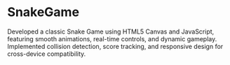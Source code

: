 # SnakeGame
Developed a classic Snake Game using HTML5 Canvas and JavaScript, featuring smooth animations, real-time controls, and dynamic gameplay. Implemented collision detection, score tracking, and responsive design for cross-device compatibility.
